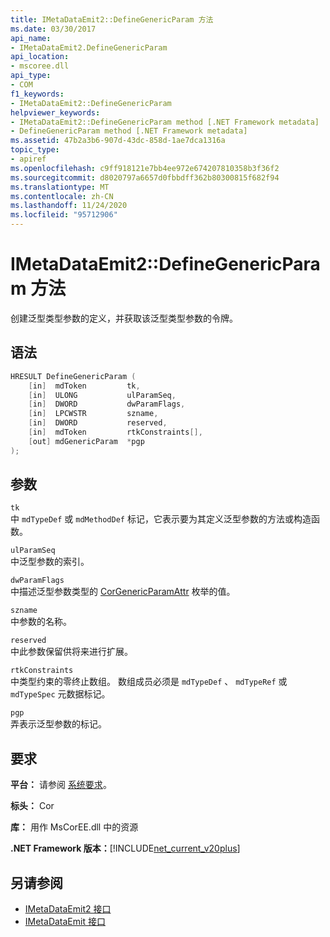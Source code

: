 ```yaml
---
title: IMetaDataEmit2::DefineGenericParam 方法
ms.date: 03/30/2017
api_name:
- IMetaDataEmit2.DefineGenericParam
api_location:
- mscoree.dll
api_type:
- COM
f1_keywords:
- IMetaDataEmit2::DefineGenericParam
helpviewer_keywords:
- IMetaDataEmit2::DefineGenericParam method [.NET Framework metadata]
- DefineGenericParam method [.NET Framework metadata]
ms.assetid: 47b2a3b6-907d-43dc-858d-1ae7dca1316a
topic_type:
- apiref
ms.openlocfilehash: c9ff918121e7bb4ee972e674207810358b3f36f2
ms.sourcegitcommit: d8020797a6657d0fbbdff362b80300815f682f94
ms.translationtype: MT
ms.contentlocale: zh-CN
ms.lasthandoff: 11/24/2020
ms.locfileid: "95712906"
---
```

# <a name="imetadataemit2definegenericparam-method"></a>IMetaDataEmit2::DefineGenericParam 方法

创建泛型类型参数的定义，并获取该泛型类型参数的令牌。  
  
## <a name="syntax"></a>语法  
  
```cpp  
HRESULT DefineGenericParam (
    [in]  mdToken         tk,
    [in]  ULONG           ulParamSeq,
    [in]  DWORD           dwParamFlags,
    [in]  LPCWSTR         szname,
    [in]  DWORD           reserved,
    [in]  mdToken         rtkConstraints[],
    [out] mdGenericParam  *pgp  
);  
```  
  
## <a name="parameters"></a>参数  

 `tk`  
 中 `mdTypeDef` 或 `mdMethodDef` 标记，它表示要为其定义泛型参数的方法或构造函数。  
  
 `ulParamSeq`  
 中泛型参数的索引。  
  
 `dwParamFlags`  
 中描述泛型参数类型的 [CorGenericParamAttr](corgenericparamattr-enumeration.md) 枚举的值。  
  
 `szname`  
 中参数的名称。  
  
 `reserved`  
 中此参数保留供将来进行扩展。  
  
 `rtkConstraints`  
 中类型约束的零终止数组。 数组成员必须是 `mdTypeDef` 、 `mdTypeRef` 或 `mdTypeSpec` 元数据标记。  
  
 `pgp`  
 弄表示泛型参数的标记。  
  
## <a name="requirements"></a>要求  

 **平台：** 请参阅 [系统要求](../../get-started/system-requirements.md)。  
  
 **标头：** Cor  
  
 **库：** 用作 MsCorEE.dll 中的资源  
  
 **.NET Framework 版本：**[!INCLUDE[net_current_v20plus](../../../../includes/net-current-v20plus-md.md)]  
  
## <a name="see-also"></a>另请参阅

- [IMetaDataEmit2 接口](imetadataemit2-interface.md)
- [IMetaDataEmit 接口](imetadataemit-interface.md)
